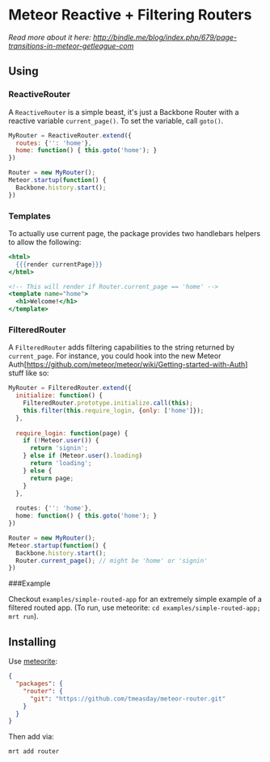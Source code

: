 Meteor Reactive + Filtering Routers
===================================

_Read more about it here: http://bindle.me/blog/index.php/679/page-transitions-in-meteor-getleague-com_

Using
-----

### ReactiveRouter

A `ReactiveRouter` is a simple beast, it's just a Backbone Router with a reactive variable `current_page()`. To set the variable, call `goto()`.

```js
MyRouter = ReactiveRouter.extend({
  routes: {'': 'home'},
  home: function() { this.goto('home'); }
})

Router = new MyRouter();
Meteor.startup(function() {
  Backbone.history.start();
})
```

### Templates

To actually use current page, the package provides two handlebars helpers to allow the following:

```handlebars
<html>
  {{{render currentPage}}}
</html>

<!-- This will render if Router.current_page == 'home' -->
<template name="home">
  <h1>Welcome!</h1>
</template>
```

### FilteredRouter

A `FilteredRouter` adds filtering capabilities to the string returned by `current_page`. For instance, you could hook into the new Meteor Auth[https://github.com/meteor/meteor/wiki/Getting-started-with-Auth] stuff like so:

```js
MyRouter = FilteredRouter.extend({
  initialize: function() {
    FilteredRouter.prototype.initialize.call(this);
    this.filter(this.require_login, {only: ['home']});
  },
  
  require_login: function(page) {
    if (!Meteor.user()) {
      return 'signin';
    } else if (Meteor.user().loading)
      return 'loading';
    } else {
      return page;
    }
  },
  
  routes: {'': 'home'},
  home: function() { this.goto('home'); }
})

Router = new MyRouter();
Meteor.startup(function() {
  Backbone.history.start();
  Router.current_page(); // might be 'home' or 'signin'
})
```

###Example

Checkout `examples/simple-routed-app` for an extremely simple example of a filtered routed app. (To run, use meteorite: `cd examples/simple-routed-app; mrt run`).

Installing
----------

Use [meteorite](http://possibilities.github.com/meteorite/):

```json
{
  "packages": {
    "router": {
      "git": "https://github.com/tmeasday/meteor-router.git"
    }
  }
}
```

Then add via:

```bash
mrt add router
```


